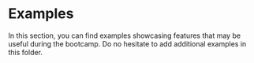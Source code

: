 # Examples

In this section, you can find examples showcasing features that may be useful during the bootcamp. Do no hesitate to add additional examples in this folder.
